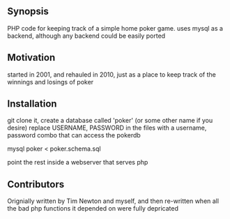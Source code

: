 ## Synopsis

PHP code for keeping track of a simple home poker game. uses mysql as a backend, although any backend could be easily ported

## Motivation

started in 2001, and rehauled in 2010, just as a place to keep track of the winnings and losings of poker

## Installation

git clone it, create a database called 'poker' (or some other name if you desire)
replace USERNAME, PASSWORD in the files with a username, password combo that can access the pokerdb

mysql poker < poker.schema.sql

point the rest inside a webserver that serves php


## Contributors

Orignially written by Tim Newton and myself, and then re-written when all the bad php functions it depended on were fully depricated



